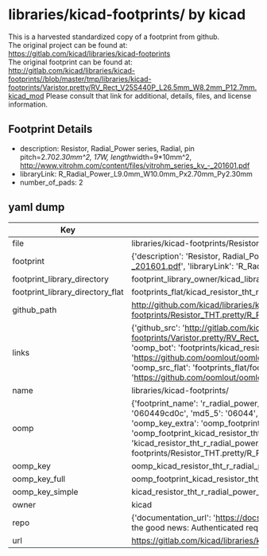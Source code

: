 # libraries/kicad-footprints/ by kicad  
This is a harvested standardized copy of a footprint from github.  
The original project can be found at:  
https://gitlab.com/kicad/libraries/kicad-footprints  
The original footprint can be found at:
http://gitlab.com/kicad/libraries/kicad-footprints//blob/master/tmp/libraries/kicad-footprints/Varistor.pretty/RV_Rect_V25S440P_L26.5mm_W8.2mm_P12.7mm.kicad_mod
Please consult that link for additional, details, files, and license information.  
## Footprint Details
* description: Resistor, Radial_Power series, Radial, pin pitch=2.70*2.30mm^2, 17W, length*width=9*10mm^2, http://www.vitrohm.com/content/files/vitrohm_series_kv_-_201601.pdf  
* libraryLink: R_Radial_Power_L9.0mm_W10.0mm_Px2.70mm_Py2.30mm  
* number_of_pads: 2  
## yaml dump  
| Key | Value |  
| --- | --- |  
| file | libraries/kicad-footprints/Resistor_THT.pretty/R_Radial_Power_L9.0mm_W10.0mm_Px2.70mm_Py2.30mm.kicad_mod |  
| footprint | {'description': 'Resistor, Radial_Power series, Radial, pin pitch=2.70*2.30mm^2, 17W, length*width=9*10mm^2, http://www.vitrohm.com/content/files/vitrohm_series_kv_-_201601.pdf', 'libraryLink': 'R_Radial_Power_L9.0mm_W10.0mm_Px2.70mm_Py2.30mm', 'number_of_pads': 2} |  
| footprint_library_directory | footprint_library_owner/kicad_libraries/kicad-footprints/ |  
| footprint_library_directory_flat | footprints_flat/kicad_resistor_tht_r_radial_power_l9_0mm_w10_0mm_px2_70mm_py2_30mm/working |  
| github_path | http://github.com/kicad/libraries/kicad-footprints//blob/master/tmp/libraries/kicad-footprints/Resistor_THT.pretty/R_Radial_Power_L9.0mm_W10.0mm_Px2.70mm_Py2.30mm.kicad_mod |  
| links | {'github_src': 'http://gitlab.com/kicad/libraries/kicad-footprints//blob/master/tmp/libraries/kicad-footprints/Varistor.pretty/RV_Rect_V25S440P_L26.5mm_W8.2mm_P12.7mm.kicad_mod', 'github_src_repo': 'https://gitlab.com/kicad/libraries/kicad-footprints', 'oomp_bot': 'footprints/kicad_resistor_tht_r_radial_power_l9_0mm_w10_0mm_px2_70mm_py2_30mm/working', 'oomp_bot_github': 'https://github.com/oomlout/oomlout_oomp_footprint_bot/tree/main/footprints/kicad_resistor_tht_r_radial_power_l9_0mm_w10_0mm_px2_70mm_py2_30mm/working', 'oomp_src_flat': 'footprints_flat/footprints_flat/kicad_resistor_tht_r_radial_power_l9_0mm_w10_0mm_px2_70mm_py2_30mm/working', 'oomp_src_flat_github': 'https://github.com/oomlout/oomlout_oomp_footprint_src/tree/main/footprints_flat/kicad_resistor_tht_r_radial_power_l9_0mm_w10_0mm_px2_70mm_py2_30mm/working'} |  
| name | libraries/kicad-footprints/ |  
| oomp | {'footprint_name': 'r_radial_power_l9_0mm_w10_0mm_px2_70mm_py2_30mm', 'library_name': 'resistor_tht', 'md5': '060449cd0cb56f5efefef4a131d9f7ee', 'md5_10': '060449cd0c', 'md5_5': '06044', 'md5_6': '060449', 'oomp_key': 'oomp_kicad_resistor_tht_r_radial_power_l9_0mm_w10_0mm_px2_70mm_py2_30mm', 'oomp_key_extra': 'oomp_footprint_kicad_resistor_tht_r_radial_power_l9_0mm_w10_0mm_px2_70mm_py2_30mm', 'oomp_key_full': 'oomp_footprint_kicad_resistor_tht_r_radial_power_l9_0mm_w10_0mm_px2_70mm_py2_30mm_060449', 'oomp_key_simple': 'kicad_resistor_tht_r_radial_power_l9_0mm_w10_0mm_px2_70mm_py2_30mm', 'original_filename': 'libraries/kicad-footprints/Resistor_THT.pretty/R_Radial_Power_L9.0mm_W10.0mm_Px2.70mm_Py2.30mm.kicad_mod', 'owner_name': 'kicad'} |  
| oomp_key | oomp_kicad_resistor_tht_r_radial_power_l9_0mm_w10_0mm_px2_70mm_py2_30mm |  
| oomp_key_full | oomp_footprint_kicad_resistor_tht_r_radial_power_l9_0mm_w10_0mm_px2_70mm_py2_30mm |  
| oomp_key_simple | kicad_resistor_tht_r_radial_power_l9_0mm_w10_0mm_px2_70mm_py2_30mm |  
| owner | kicad |  
| repo | {'documentation_url': 'https://docs.github.com/rest/overview/resources-in-the-rest-api#rate-limiting', 'message': "API rate limit exceeded for 84.66.173.59. (But here's the good news: Authenticated requests get a higher rate limit. Check out the documentation for more details.)"} |  
| url | https://gitlab.com/kicad/libraries/kicad-footprints |  

